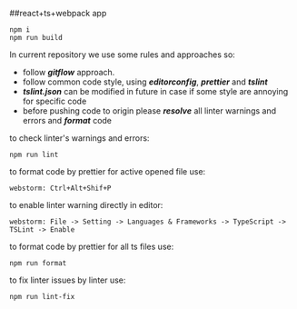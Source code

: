 ##react+ts+webpack app

```
npm i
npm run build
```

In current repository we use some rules and approaches so:

- follow _**gitflow**_ approach.
- follow common code style, using **_editorconfig_**, **_prettier_** and **_tslint_**
- **_tslint.json_** can be modified in future in case if some style are annoying for specific code
- before pushing code to origin please **_resolve_** all linter warnings and errors and **_format_** code

to check linter's warnings and errors:

```
npm run lint
```

to format code by prettier for active opened file use:

```
webstorm: Ctrl+Alt+Shif+P
```

to enable linter warning directly in editor:

```
webstorm: File -> Setting -> Languages & Frameworks -> TypeScript -> TSLint -> Enable
```

to format code by prettier for all ts files use:

```
npm run format
```

to fix linter issues by linter use:

```
npm run lint-fix
```
